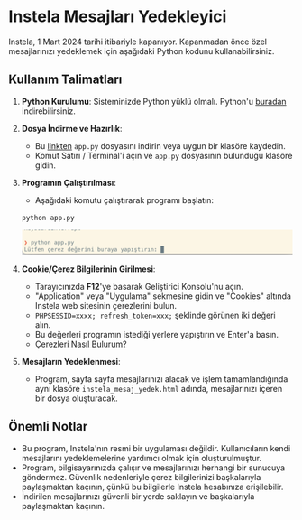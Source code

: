 # Instela Mesajları Yedekleyici

Instela, 1 Mart 2024 tarihi itibariyle kapanıyor. Kapanmadan önce özel mesajlarınızı yedeklemek için aşağıdaki Python kodunu kullanabilirsiniz.

## Kullanım Talimatları

1. **Python Kurulumu**: Sisteminizde Python yüklü olmalı. Python'u [buradan](https://www.python.org/downloads/) indirebilirsiniz.

2. **Dosya İndirme ve Hazırlık**:
    - Bu [linkten](https://github.com/thedewil/InstelaMesajYedek/raw/main/app.py) `app.py` dosyasını indirin veya uygun bir klasöre kaydedin.
    - Komut Satırı / Terminal'i açın ve `app.py` dosyasının bulunduğu klasöre gidin.

3. **Programın Çalıştırılması**:
    - Aşağıdaki komutu çalıştırarak programı başlatın:
    ```
    python app.py
    ```
    ![](https://github.com/thedewil/InstelaMesajYedek/blob/main/c%CC%A7al%C4%B1s%CC%A7t%C4%B1rma.png?raw=true)
4. **Cookie/Çerez Bilgilerinin Girilmesi**:
    - Tarayıcınızda **F12**'ye basarak Geliştirici Konsolu'nu açın.
    - "Application" veya "Uygulama" sekmesine gidin ve "Cookies" altında Instela web sitesinin çerezlerini bulun.
    - `PHPSESSID=xxxx; refresh_token=xxx;` şeklinde görünen iki değeri alın.
    - Bu değerleri programın istediği yerlere yapıştırın ve Enter'a basın.
    - [Çerezleri Nasıl Bulurum?](https://github.com/thedewil/InstelaMesajYedek/assets/848362/d046f681-b338-426b-9da3-31787afaf432)




5. **Mesajların Yedeklenmesi**:
    - Program, sayfa sayfa mesajlarınızı alacak ve işlem tamamlandığında aynı klasöre `instela_mesaj_yedek.html` adında, mesajlarınızı içeren bir dosya oluşturacak.

## Önemli Notlar

- Bu program, Instela'nın resmi bir uygulaması değildir. Kullanıcıların kendi mesajlarını yedeklemelerine yardımcı olmak için oluşturulmuştur.
- Program, bilgisayarınızda çalışır ve mesajlarınızı herhangi bir sunucuya göndermez. Güvenlik nedenleriyle çerez bilgilerinizi başkalarıyla paylaşmaktan kaçının, çünkü bu bilgilerle Instela hesabınıza erişilebilir.
- İndirilen mesajlarınızı güvenli bir yerde saklayın ve başkalarıyla paylaşmaktan kaçının.
